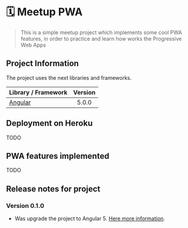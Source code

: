 # 🗓 Meetup PWA

> This is a simple meetup project which implements some cool PWA features, 
  in order to practice and learn how works the Progressive Web Apps

## Project Information

The project uses the next libraries and frameworks.

| Library / Framework   | Version | 
| --------------------- |:-------:| 
| [Angular](https://angular.io/)  | 5.0.0 | 


## Deployment on Heroku

TODO

## PWA features implemented

TODO

## Release notes for project

### Version 0.1.0

- Was upgrade the project to Angular 5. [Here more information](https://angular-update-guide.firebaseapp.com/).
